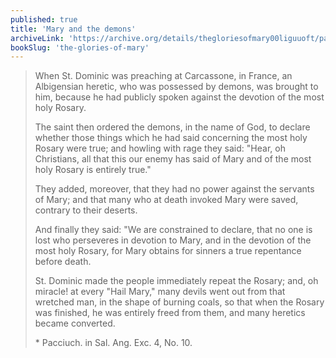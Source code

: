 ```yaml
---
published: true
title: 'Mary and the demons'
archiveLink: 'https://archive.org/details/thegloriesofmary00liguuoft/page/682?view=theater'
bookSlug: 'the-glories-of-mary'
---
```


> When St. Dominic was preaching at Carcassone, in France, an Albigensian heretic, who was possessed by demons, was brought to him, because he had publicly spoken against the devotion of the most holy Rosary.
>
> The saint then ordered the demons, in the name of God, to declare whether those things which he had said concerning the most holy Rosary were true; and howling with rage they said: "Hear, oh Christians, all that this our enemy has said of Mary and of the most holy Rosary is entirely true."
>
> They added, moreover, that they had no power against the servants of Mary; and that many who at death invoked Mary were saved, contrary to their deserts.
>
> And finally they said: "We are constrained to declare, that no one is lost who perseveres in devotion to Mary, and in the devotion of the most holy Rosary, for Mary obtains for sinners a true repentance before death.
>
> St. Dominic made the people immediately repeat the Rosary; and, oh miracle! at every "Hail Mary," many devils went out from that wretched man, in the shape of burning coals, so that when the Rosary was finished, he was entirely freed from them, and many heretics became converted.
>
> \* Pacciuch. in Sal. Ang. Exc. 4, No. 10.